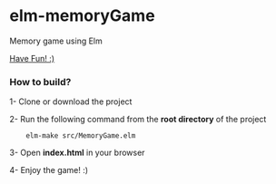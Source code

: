 # elm-memoryGame
Memory game using Elm

[Have Fun! :) ](http://nazanin1369.github.io/elm-memoryGame/)

### How to build?
1- Clone or download the project

2- Run the following command from the **root directory** of the project

        elm-make src/MemoryGame.elm

3- Open **index.html** in your browser

4- Enjoy the game! :)




